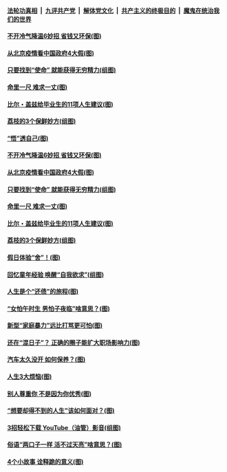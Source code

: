 ####  [法轮功真相](../../../../basic/blob/master/README.md?t=06222059) &nbsp;|&nbsp; [九评共产党](../../../../9ping.md/blob/master/README.md?t=06222059) &nbsp;|&nbsp; [解体党文化](../../../../jtdwh.md/blob/master/README.md?t=06222059)  &nbsp;|&nbsp; [共产主义的终极目的](../../../../gczydzjmd.md/blob/master/README.md?t=06222059) &nbsp;|&nbsp; [魔鬼在统治我们的世界](../../../../mgztzwmdsj.md/blob/master/README.md?t=06222059) 

#### [不开冷气降温6妙招 省钱又环保(图)](../pages/p8/937329.md?t=06222059) 

#### [从北京疫情看中国政府4大假(图)](../pages/p8/937196.md?t=06222059) 

#### [只要找到“使命” 就能获得无穷精力(组图)](../pages/p8/937159.md?t=06222059) 

#### [命里一尺 难求一丈(图)](../pages/p8/936782.md?t=06222059) 

#### [比尔・盖兹给毕业生的11项人生建议(图)](../pages/p8/936231.md?t=06222059) 

#### [荔枝的3个保鲜妙方(组图)](../pages/p8/936950.md?t=06222059) 

#### [“悟”透自己(图)](../pages/p8/936972.md?t=06222059) 

#### [不开冷气降温6妙招 省钱又环保(图)](../pages/p8/937329.md?t=06222059) 

#### [从北京疫情看中国政府4大假(图)](../pages/p8/937196.md?t=06222059) 

#### [只要找到“使命” 就能获得无穷精力(组图)](../pages/p8/937159.md?t=06222059) 

#### [命里一尺 难求一丈(图)](../pages/p8/936782.md?t=06222059) 

#### [比尔・盖兹给毕业生的11项人生建议(图)](../pages/p8/936231.md?t=06222059) 

#### [荔枝的3个保鲜妙方(组图)](../pages/p8/936950.md?t=06222059) 

#### [假日体验“舍”！(图)](../pages/p8/937183.md?t=06222059) 

#### [回忆童年经验 唤醒“自我欲求”(组图)](../pages/p8/937082.md?t=06222059) 

#### [人生是个“还债”的旅程(图)](../pages/p8/936768.md?t=06222059) 

#### [“女怕午时生 男怕子夜临”啥意思？(图)](../pages/p8/937081.md?t=06222059) 

#### [新型“家庭暴力”远比打骂更可怕(图)](../pages/p8/936230.md?t=06222059) 

#### [还在“混日子”？ 正确的圈子能扩大职场影响力(图)](../pages/p8/937049.md?t=06222059) 

#### [汽车太久没开 如何保养？(图)](../pages/p8/937035.md?t=06222059) 

#### [人生3大烦恼(图)](../pages/p8/936959.md?t=06222059) 

#### [别人尊重你 不是因为你优秀(图)](../pages/p8/936253.md?t=06222059) 

#### [“想要却得不到的人生”该如何面对？(图)](../pages/p8/936933.md?t=06222059) 

#### [3招轻松下载 YouTube（油管）影音(组图)](../pages/p8/936922.md?t=06222059) 

#### [俗语“两口子一样 活不过天亮”啥意思？(图)](../pages/p8/936917.md?t=06222059) 

#### [4个小故事 诠释跪的意义(图)](../pages/p8/936353.md?t=06222059) 

